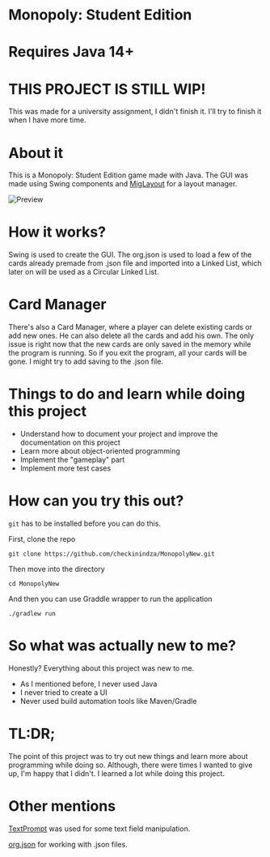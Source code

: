 # Monopoly: Student Edition

# Requires Java 14+

# THIS PROJECT IS STILL WIP!

This was made for a university assignment, I didn't finish it. I'll try to finish it when I have more time.

# About it

This is a Monopoly: Student Edition game made with Java. The GUI was made using Swing components and [MigLayout](http://www.miglayout.com/) for a layout manager.

![Preview](https://i.imgur.com/YATEx24.png)

# How it works?

Swing is used to create the GUI. The org.json is used to load a few of the cards already premade from .json file and imported into a Linked List, which later on will be used as a Circular Linked List.

# Card Manager

There's also a Card Manager, where a player can delete existing cards or add new ones. He can also delete all the cards and add his own. 
The only issue is right now that the new cards are only saved in the memory while the program is running. So if you exit the program, all your cards will be gone. I might try to add saving to the .json file.

# Things to do and learn while doing this project

- Understand how to document your project and improve the documentation on this project
- Learn more about object-oriented programming
- Implement the "gameplay" part
- Implement more test cases

# How can you try this out?

```git``` has to be installed before you can do this.

First, clone the repo

```
git clone https://github.com/checkinindza/MonopolyNew.git
```

Then move into the directory
```
cd MonopolyNew
```
And then you can use Graddle wrapper to run the application
```
./gradlew run
```

# So what was actually new to me?

Honestly? Everything about this project was new to me. 

- As I mentioned before, I never used Java
- I never tried to create a UI
- Never used build automation tools like Maven/Gradle

# TL:DR;

The point of this project was to try out new things and learn more about programming while doing so. Although, there were times I wanted to give up, I'm happy that I didn't. I learned a lot while doing this project.

# Other mentions

[TextPrompt](https://tips4java.wordpress.com/2009/11/29/text-prompt/) was used for some text field manipulation. 

[org.json](https://mvnrepository.com/artifact/org.json/json) for working with .json files.
